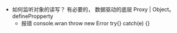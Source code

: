 - 如何监听对象的读写？
    有必要的， 数据驱动的底层
    Proxy  |  Object。definePropperty
    - 报错
        console.wran
        throw new Error
        try{} catch(e) {}